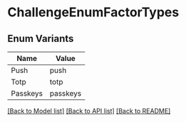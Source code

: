 # ChallengeEnumFactorTypes

## Enum Variants

| Name | Value |
|---- | -----|
| Push | push |
| Totp | totp |
| Passkeys | passkeys |


[[Back to Model list]](../README.md#documentation-for-models) [[Back to API list]](../README.md#documentation-for-api-endpoints) [[Back to README]](../README.md)


